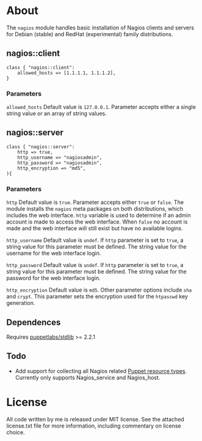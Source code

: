 About
================================================================================

The `nagios` module handles basic installation of Nagios clients and servers
for Debian (stable) and RedHat (experimental) family distributions.

nagios::client
--------------

```puppet
class { "nagios::client":
	allowed_hosts => [1.1.1.1, 1.1.1.2],
}
```

### Parameters

`allowed_hosts`
Default value is `127.0.0.1`.
Parameter accepts either a single string value or an array of string values.

nagios::server
--------------

```puppet
class { "nagios::server":
	http => true,
	http_username => "nagiosadmin",
	http_password => "nagiosadmin",
	http_encryption => "md5",
){
```

### Parameters

`http`
Default value is `true`. Parameter accepts either `true` or `false`.
The module installs the `nagios` meta packages on both distributions, which includes the web interface. `http` variable is used to determine if an admin account is made to access the web interface. When `false` no account is made and the web interface will still exist but have no available logins.

`http_username`
Default value is `undef`. If `http` parameter is set to `true`, a string value for this parameter must be defined.
The string value for the username for the web interface login.

`http_password`
Default value is `undef`. If `http` parameter is set to `true`, a string value for this parameter must be defined.
The string value for the password for the web interface login.

`http_encryption`
Default value is `md5`. Other parameter options include `sha` and `crypt`.
This parameter sets the encryption used for the `htpasswd` key generation.

Dependences
-----------

Requires [puppetlabs/stdlib](https://forge.puppetlabs.com/puppetlabs/stdlib) >=
2.2.1 

Todo
----

- Add support for collecting all Nagios related [Puppet resource
types](http://docs.puppetlabs.com/references/latest/type.html#nagios_service-attribute-target).
Currently only supports Nagios_service and Nagios_host.

License
================================================================================

All code written by me is released under MIT license. See the attached
license.txt file for more information, including commentary on license choice.
